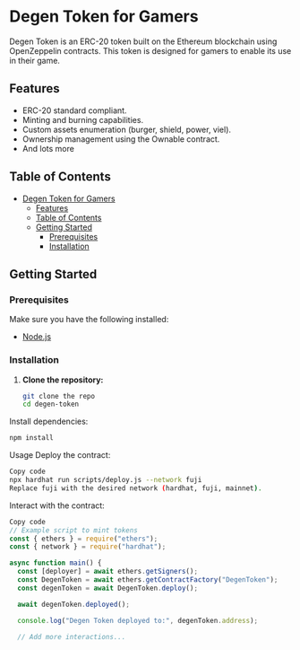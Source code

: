 # Degen Token for Gamers

Degen Token is an ERC-20 token built on the Ethereum blockchain using OpenZeppelin contracts. This token is designed for gamers to enable its use in their game.

## Features

- ERC-20 standard compliant.
- Minting and burning capabilities.
- Custom assets enumeration (burger, shield, power, viel).
- Ownership management using the Ownable contract.
- And lots more

## Table of Contents

- [Degen Token for Gamers](#degen-token-for-gamers)
  - [Features](#features)
  - [Table of Contents](#table-of-contents)
  - [Getting Started](#getting-started)
    - [Prerequisites](#prerequisites)
    - [Installation](#installation)

## Getting Started

### Prerequisites

Make sure you have the following installed:

- [Node.js](https://nodejs.org/)
<!-- - [Yarn](https://yarnpkg.com/) -->

### Installation

1. **Clone the repository:**

   ```bash
   git clone the repo
   cd degen-token
   ```

Install dependencies:

```bash
npm install
```

Usage
Deploy the contract:

```bash
Copy code
npx hardhat run scripts/deploy.js --network fuji
Replace fuji with the desired network (hardhat, fuji, mainnet).
```

Interact with the contract:

```javascript
Copy code
// Example script to mint tokens
const { ethers } = require("ethers");
const { network } = require("hardhat");

async function main() {
  const [deployer] = await ethers.getSigners();
  const DegenToken = await ethers.getContractFactory("DegenToken");
  const degenToken = await DegenToken.deploy();

  await degenToken.deployed();

  console.log("Degen Token deployed to:", degenToken.address);

  // Add more interactions...
```
